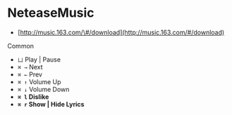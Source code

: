 # NeteaseMusic

* [http://music.163.com/\#/download](http://music.163.com/#/download)

Common

* `凵` Play \| Pause
* `⌘ →` Next
* `⌘ ←` Prev
* `⌘ ↑` Volume Up
* `⌘ ↓` Volume Down
* **`⌘ l` Dislike**
* **`⌘ r` Show \| Hide Lyrics**

